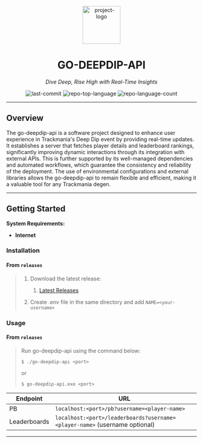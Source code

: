 <p align="center">
  <img src="https://raw.githubusercontent.com/Johnnycyan/Twitch-APIs/main/OneMoreDayIcon.svg" width="100" alt="project-logo">
</p>
<p align="center">
    <h1 align="center">GO-DEEPDIP-API</h1>
</p>
<p align="center">
    <em>Dive Deep, Rise High with Real-Time Insights</em>
</p>
<p align="center">
	<img src="https://img.shields.io/github/last-commit/Johnnycyan/go-deepdip-api?style=default&logo=git&logoColor=white&color=0080ff" alt="last-commit">
	<img src="https://img.shields.io/github/languages/top/Johnnycyan/go-deepdip-api?style=default&color=0080ff" alt="repo-top-language">
	<img src="https://img.shields.io/github/languages/count/Johnnycyan/go-deepdip-api?style=default&color=0080ff" alt="repo-language-count">
<p>
<p align="center">
	<!-- default option, no dependency badges. -->
</p>

<hr>

##  Overview

The go-deepdip-api is a software project designed to enhance user experience in Trackmania's Deep Dip event by providing real-time updates. It establishes a server that fetches player details and leaderboard rankings, significantly improving dynamic interactions through its integration with external APIs. This is further supported by its well-managed dependencies and automated workflows, which guarantee the consistency and reliability of the deployment. The use of environmental configurations and external libraries allows the go-deepdip-api to remain flexible and efficient, making it a valuable tool for any Trackmania degen.

---

##  Getting Started

**System Requirements:**

* **Internet**

###  Installation

<h4>From <code>releases</code></h4>

> 1. Download the latest release:
>     1. [Latest Releases](https://github.com/Johnnycyan/go-deepdip-api/releases) 
>
> 2. Create .env file in the same directory and add `NAME=<your-username>`

###  Usage

<h4>From <code>releases</code></h4>

> Run go-deepdip-api using the command below:
> ```console
> $ ./go-deepdip-api <port>
> ```
> or
> ```console
> $ go-deepdip-api.exe <port>
> ```
Endpoint      |     URL
------------- | -------------
PB  | `localhost:<port>/pb?username=<player-name>`
Leaderboards  |  `localhost:<port>/leaderboards?username=<player-name>` (username optional)

---
